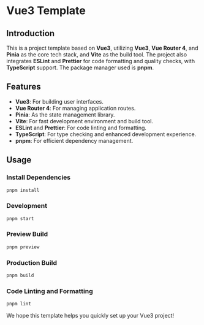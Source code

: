 # Vue3 Template

## Introduction

This is a project template based on **Vue3**, utilizing **Vue3**, **Vue Router 4**, and **Pinia** as the core tech stack, and **Vite** as the build tool. The project also integrates **ESLint** and **Prettier** for code formatting and quality checks, with **TypeScript** support. The package manager used is **pnpm**.

## Features

- **Vue3**: For building user interfaces.
- **Vue Router 4**: For managing application routes.
- **Pinia**: As the state management library.
- **Vite**: For fast development environment and build tool.
- **ESLint** and **Prettier**: For code linting and formatting.
- **TypeScript**: For type checking and enhanced development experience.
- **pnpm**: For efficient dependency management.

## Usage

### Install Dependencies

```bash
pnpm install
```

### Development

```bash
pnpm start
```

### Preview Build

```bash
pnpm preview
```

### Production Build

```bash
pnpm build
```

### Code Linting and Formatting

```bash
pnpm lint
```

We hope this template helps you quickly set up your Vue3 project!
